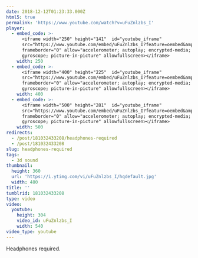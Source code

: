 ```yaml
---
date: 2018-12-12T01:23:33.000Z
html5: true
permalink: 'https://www.youtube.com/watch?v=uFuZnlzbs_I'
player:
  - embed_code: >-
      <iframe width="250" height="141"  id="youtube_iframe"
      src="https://www.youtube.com/embed/uFuZnlzbs_I?feature=oembed&amp;enablejsapi=1&amp;origin=https://safe.txmblr.com&amp;wmode=opaque"
      frameborder="0" allow="accelerometer; autoplay; encrypted-media;
      gyroscope; picture-in-picture" allowfullscreen></iframe>
    width: 250
  - embed_code: >-
      <iframe width="400" height="225"  id="youtube_iframe"
      src="https://www.youtube.com/embed/uFuZnlzbs_I?feature=oembed&amp;enablejsapi=1&amp;origin=https://safe.txmblr.com&amp;wmode=opaque"
      frameborder="0" allow="accelerometer; autoplay; encrypted-media;
      gyroscope; picture-in-picture" allowfullscreen></iframe>
    width: 400
  - embed_code: >-
      <iframe width="500" height="281"  id="youtube_iframe"
      src="https://www.youtube.com/embed/uFuZnlzbs_I?feature=oembed&amp;enablejsapi=1&amp;origin=https://safe.txmblr.com&amp;wmode=opaque"
      frameborder="0" allow="accelerometer; autoplay; encrypted-media;
      gyroscope; picture-in-picture" allowfullscreen></iframe>
    width: 500
redirects:
  - /post/181032433208/headphones-required
  - /post/181032433208
slug: headphones-required
tags:
  - 3d sound
thumbnail:
  height: 360
  url: 'https://i.ytimg.com/vi/uFuZnlzbs_I/hqdefault.jpg'
  width: 480
title: ''
tumblrid: 181032433208
type: video
video:
  youtube:
    height: 304
    video_id: uFuZnlzbs_I
    width: 540
video_type: youtube
---
```

<p>Headphones required.</p>
